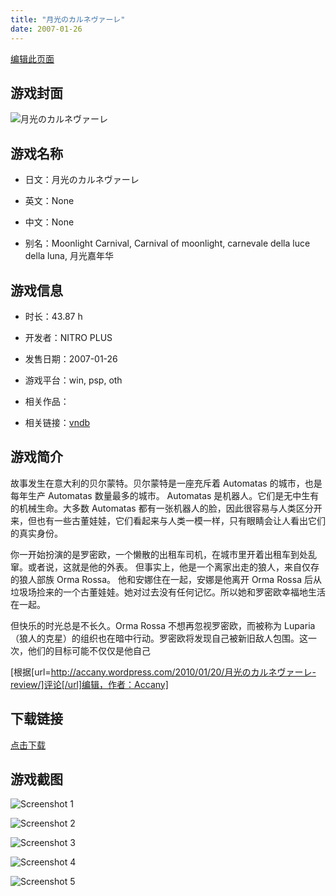 ```yaml
---
title: "月光のカルネヴァーレ"
date: 2007-01-26
---
```

[编辑此页面](https://github.com/ACG-3/ADV3-source/blob/main/source/_posts/games/%E6%9C%88%E5%85%89%E3%81%AE%E3%82%AB%E3%83%AB%E3%83%8D%E3%83%B4%E3%82%A1%E3%83%BC%E3%83%AC.md)

## 游戏封面

![月光のカルネヴァーレ](https%3A//pan.timero.xyz/onedrive/img_lib_001/%E6%9C%88%E5%85%89%E3%81%AE%E3%82%AB%E3%83%AB%E3%83%8D%E3%83%B4%E3%82%A1%E3%83%BC%E3%83%AC_cover.avif)


## 游戏名称

- 日文：月光のカルネヴァーレ
- 英文：None
- 中文：None

- 别名：Moonlight Carnival, Carnival of moonlight, carnevale della luce della luna, 月光嘉年华


## 游戏信息

- 时长：43.87 h
- 开发者：NITRO PLUS
- 发售日期：2007-01-26
- 游戏平台：win, psp, oth
- 相关作品：

- 相关链接：[vndb](https://vndb.org/v102)


## 游戏简介

故事发生在意大利的贝尔蒙特。贝尔蒙特是一座充斥着 Automatas 的城市，也是每年生产 Automatas 数量最多的城市。
Automatas 是机器人。它们是无中生有的机械生命。大多数 Automatas 都有一张机器人的脸，因此很容易与人类区分开来，但也有一些古董娃娃，它们看起来与人类一模一样，只有眼睛会让人看出它们的真实身份。

你一开始扮演的是罗密欧，一个懒散的出租车司机，在城市里开着出租车到处乱窜。或者说，这就是他的外表。
但事实上，他是一个离家出走的狼人，来自仅存的狼人部族 Orma Rossa。
他和安娜住在一起，安娜是他离开 Orma Rossa 后从垃圾场捡来的一个古董娃娃。她对过去没有任何记忆。所以她和罗密欧幸福地生活在一起。

但快乐的时光总是不长久。Orma Rossa 不想再忽视罗密欧，而被称为 Luparia（狼人的克星）的组织也在暗中行动。罗密欧将发现自己被新旧敌人包围。这一次，他们的目标可能不仅仅是他自己

[根据[url=http://accany.wordpress.com/2010/01/20/月光のカルネヴァーレ-review/]评论[/url]编辑，作者：Accany]


## 下载链接

[点击下载](https://pan.timero.xyz/onedrive/adv_lib_001/%E6%9C%88%E5%85%89%E3%81%AE%E3%82%AB%E3%83%AB%E3%83%8D%E3%83%B4%E3%82%A1%E3%83%BC%E3%83%AC)


## 游戏截图


![Screenshot 1](https%3A//pan.timero.xyz/onedrive/img_lib_001/%E6%9C%88%E5%85%89%E3%81%AE%E3%82%AB%E3%83%AB%E3%83%8D%E3%83%B4%E3%82%A1%E3%83%BC%E3%83%AC_Screenshot_1.avif)

![Screenshot 2](https%3A//pan.timero.xyz/onedrive/img_lib_001/%E6%9C%88%E5%85%89%E3%81%AE%E3%82%AB%E3%83%AB%E3%83%8D%E3%83%B4%E3%82%A1%E3%83%BC%E3%83%AC_Screenshot_2.avif)

![Screenshot 3](https%3A//pan.timero.xyz/onedrive/img_lib_001/%E6%9C%88%E5%85%89%E3%81%AE%E3%82%AB%E3%83%AB%E3%83%8D%E3%83%B4%E3%82%A1%E3%83%BC%E3%83%AC_Screenshot_3.avif)

![Screenshot 4](https%3A//pan.timero.xyz/onedrive/img_lib_001/%E6%9C%88%E5%85%89%E3%81%AE%E3%82%AB%E3%83%AB%E3%83%8D%E3%83%B4%E3%82%A1%E3%83%BC%E3%83%AC_Screenshot_4.avif)

![Screenshot 5](https%3A//pan.timero.xyz/onedrive/img_lib_001/%E6%9C%88%E5%85%89%E3%81%AE%E3%82%AB%E3%83%AB%E3%83%8D%E3%83%B4%E3%82%A1%E3%83%BC%E3%83%AC_Screenshot_5.avif)

